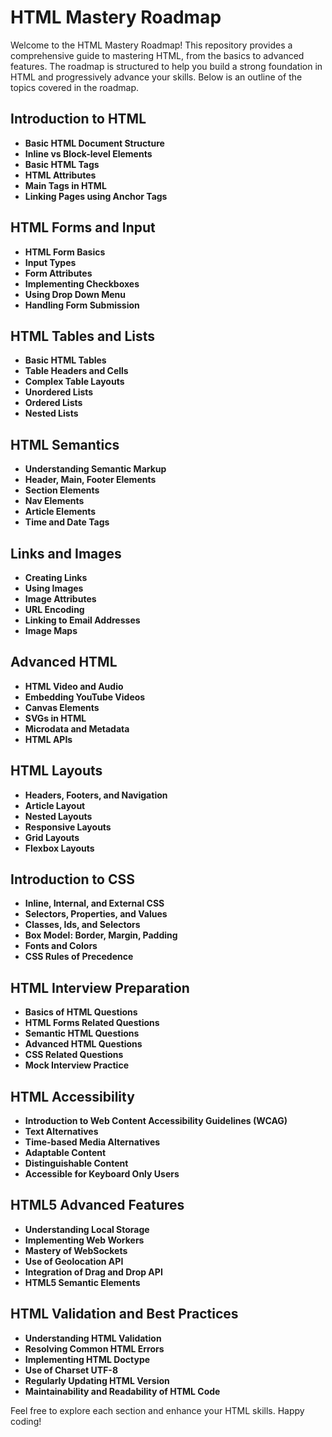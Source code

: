 # HTML Mastery Roadmap

Welcome to the HTML Mastery Roadmap! This repository provides a comprehensive guide to mastering HTML, from the basics to advanced features. The roadmap is structured to help you build a strong foundation in HTML and progressively advance your skills. Below is an outline of the topics covered in the roadmap.

## Introduction to HTML
- **Basic HTML Document Structure**
- **Inline vs Block-level Elements**
- **Basic HTML Tags**
- **HTML Attributes**
- **Main Tags in HTML**
- **Linking Pages using Anchor Tags**

## HTML Forms and Input
- **HTML Form Basics**
- **Input Types**
- **Form Attributes**
- **Implementing Checkboxes**
- **Using Drop Down Menu**
- **Handling Form Submission**

## HTML Tables and Lists
- **Basic HTML Tables**
- **Table Headers and Cells**
- **Complex Table Layouts**
- **Unordered Lists**
- **Ordered Lists**
- **Nested Lists**

## HTML Semantics
- **Understanding Semantic Markup**
- **Header, Main, Footer Elements**
- **Section Elements**
- **Nav Elements**
- **Article Elements**
- **Time and Date Tags**

## Links and Images
- **Creating Links**
- **Using Images**
- **Image Attributes**
- **URL Encoding**
- **Linking to Email Addresses**
- **Image Maps**

## Advanced HTML
- **HTML Video and Audio**
- **Embedding YouTube Videos**
- **Canvas Elements**
- **SVGs in HTML**
- **Microdata and Metadata**
- **HTML APIs**

## HTML Layouts
- **Headers, Footers, and Navigation**
- **Article Layout**
- **Nested Layouts**
- **Responsive Layouts**
- **Grid Layouts**
- **Flexbox Layouts**

## Introduction to CSS
- **Inline, Internal, and External CSS**
- **Selectors, Properties, and Values**
- **Classes, Ids, and Selectors**
- **Box Model: Border, Margin, Padding**
- **Fonts and Colors**
- **CSS Rules of Precedence**

## HTML Interview Preparation
- **Basics of HTML Questions**
- **HTML Forms Related Questions**
- **Semantic HTML Questions**
- **Advanced HTML Questions**
- **CSS Related Questions**
- **Mock Interview Practice**

## HTML Accessibility
- **Introduction to Web Content Accessibility Guidelines (WCAG)**
- **Text Alternatives**
- **Time-based Media Alternatives**
- **Adaptable Content**
- **Distinguishable Content**
- **Accessible for Keyboard Only Users**

## HTML5 Advanced Features
- **Understanding Local Storage**
- **Implementing Web Workers**
- **Mastery of WebSockets**
- **Use of Geolocation API**
- **Integration of Drag and Drop API**
- **HTML5 Semantic Elements**

## HTML Validation and Best Practices
- **Understanding HTML Validation**
- **Resolving Common HTML Errors**
- **Implementing HTML Doctype**
- **Use of Charset UTF-8**
- **Regularly Updating HTML Version**
- **Maintainability and Readability of HTML Code**

Feel free to explore each section and enhance your HTML skills. Happy coding!
